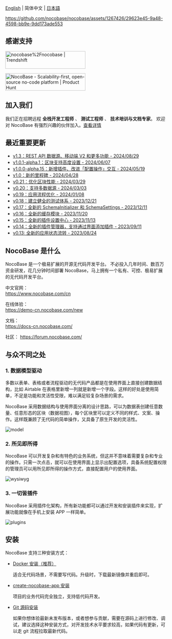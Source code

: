 [English](./README.md) | 简体中文 | [日本語](./README.ja-JP.md)
 
https://github.com/nocobase/nocobase/assets/1267426/29623e45-9a48-4598-bb9e-9dd173ade553

## 感谢支持
<a href="https://trendshift.io/repositories/4112" target="_blank"><img src="https://trendshift.io/api/badge/repositories/4112" alt="nocobase%2Fnocobase | Trendshift" style="width: 250px; height: 55px;" width="250" height="55"/></a>

<a href="https://www.producthunt.com/posts/nocobase?embed=true&utm_source=badge-top-post-topic-badge&utm_medium=badge&utm_souce=badge-nocobase" target="_blank"><img src="https://api.producthunt.com/widgets/embed-image/v1/top-post-topic-badge.svg?post_id=456520&theme=light&period=weekly&topic_id=267" alt="NocoBase - Scalability&#0045;first&#0044;&#0032;open&#0045;source&#0032;no&#0045;code&#0032;platform | Product Hunt" style="width: 250px; height: 54px;" width="250" height="54" /></a>

## 加入我们
我们正在招聘远程 **全栈开发工程师** 、 **测试工程师** 、 **技术培训与文档专家**。 欢迎对 NocoBase 有强烈兴趣的伙伴加入。[查看详情](https://www.nocobase.com/cn/recruitment)

## 最近重要更新
- [v1.3：REST API 数据源、移动端 V2 和更多功能 - 2024/08/29](https://www.nocobase.com/cn/blog/nocobase-1-3)
- [v1.0.1-alpha.1：区块支持高度设置 - 2024/06/07](https://www.nocobase.com/cn/blog/release-v101-alpha1)
- [v1.0.0-alpha.15：新增插件、改进「配置操作」交互 - 2024/05/19](https://www.nocobase.com/cn/blog/release-v100-alpha15)
- [v1.0：新的里程碑 - 2024/04/28](https://www.nocobase.com/cn/blog/release-v10)
- [v0.21：优化区块性能 - 2024/03/29](https://www.nocobase.com/cn/blog/release-v021)
- [v0.20：支持多数据源 - 2024/03/03](https://www.nocobase.com/cn/blog/release-v020)
- [v0.19：应用流程优化 - 2024/01/08](https://www.nocobase.com/cn/blog/release-v019)
- [v0.18：建立健全的测试体系 - 2023/12/21](https://www.nocobase.com/cn/blog/release-v018)
- [v0.17：全新的 SchemaInitializer 和 SchemaSettings - 2023/12/11](https://www.nocobase.com/cn/blog/release-v017)
- [v0.16：全新的缓存模块 - 2023/11/20](https://www.nocobase.com/cn/blog/release-v016)
- [v0.15：全新的插件设置中心 - 2023/11/13](https://www.nocobase.com/cn/blog/release-v015)
- [v0.14：全新的插件管理器，支持通过界面添加插件 - 2023/09/11](https://www.nocobase.com/cn/blog/release-v014)
- [v0.13: 全新的应用状态流转 - 2023/08/24](https://www.nocobase.com/cn/blog/release-v013)

## NocoBase 是什么

NocoBase 是一个极易扩展的开源无代码开发平台。
不必投入几年时间、数百万资金研发，花几分钟时间部署 NocoBase，马上拥有一个私有、可控、极易扩展的无代码开发平台。

中文官网：  
https://www.nocobase.com/cn

在线体验：  
https://demo-cn.nocobase.com/new

文档：  
https://docs-cn.nocobase.com/

社区：
https://forum.nocobase.com/

## 与众不同之处

### 1. 数据模型驱动

多数以表单、表格或者流程驱动的无代码产品都是在使用界面上直接创建数据结构，比如 Airtable 在表格里新增一列就是新增一个字段。这样的好处是使用简单，不足是功能和灵活性受限，难以满足较复杂场景的需求。

NocoBase 采用数据结构与使用界面分离的设计思路，可以为数据表创建任意数量、任意形态的区块（数据视图），每个区块里可以定义不同的样式、文案、操作。这样既兼顾了无代码的简单操作，又具备了原生开发的灵活性。

![model](https://static-docs.nocobase.com/model.png)

### 2. 所见即所得
NocoBase 可以开发复杂和有特色的业务系统，但这并不意味着需要复杂和专业的操作。只需一次点击，就可以在使用界面上显示出配置选项，具备系统配置权限的管理员可以用所见即所得的操作方式，直接配置用户的使用界面。

![wysiwyg](https://static-docs.nocobase.com/wysiwyg.gif)

### 3. 一切皆插件

NocoBase 采用插件化架构，所有新功能都可以通过开发和安装插件来实现，扩展功能就像在手机上安装 APP 一样简单。

![plugins](https://static-docs.nocobase.com/plugins.png)

## 安装

NocoBase 支持三种安装方式：

- <a target="_blank" href="https://docs-cn.nocobase.com/welcome/getting-started/installation/docker-compose">Docker 安装（推荐）</a>

   适合无代码场景，不需要写代码。升级时，下载最新镜像并重启即可。

- <a target="_blank" href="https://docs-cn.nocobase.com/welcome/getting-started/installation/create-nocobase-app">create-nocobase-app 安装</a>

   项目的业务代码完全独立，支持低代码开发。

- <a target="_blank" href="https://docs-cn.nocobase.com/welcome/getting-started/installation/git-clone">Git 源码安装</a>

   如果你想体验最新未发布版本，或者想参与贡献，需要在源码上进行修改、调试，建议选择这种安装方式，对开发技术水平要求较高，如果代码有更新，可以走 git 流程拉取最新代码。
